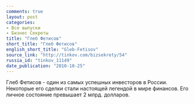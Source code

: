 ```yaml
---
comments: true
layout: post
categories:
- Все выпуски
- Бизнес Секреты
title: "Глеб Фетисов"
short_title: "Глеб Фетисов"
english_short_title: "Gleb-Fetisov"
source_link: "http://tinkov.com/bizsekrety/54"
russia_id: "tinkov_11149"
date_publication: "2010-10-25"
---
```

Глеб Фетисов - один из самых успешных инвесторов в России. Некоторые его сделки стали настоящей легендой в мире финансов. Его личное состояние превышает 2 млрд. долларов.
